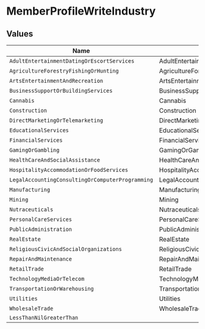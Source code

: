 # MemberProfileWriteIndustry


## Values

| Name                                             | Value                                            |
| ------------------------------------------------ | ------------------------------------------------ |
| `AdultEntertainmentDatingOrEscortServices`       | AdultEntertainmentDatingOrEscortServices         |
| `AgricultureForestryFishingOrHunting`            | AgricultureForestryFishingOrHunting              |
| `ArtsEntertainmentAndRecreation`                 | ArtsEntertainmentAndRecreation                   |
| `BusinessSupportOrBuildingServices`              | BusinessSupportOrBuildingServices                |
| `Cannabis`                                       | Cannabis                                         |
| `Construction`                                   | Construction                                     |
| `DirectMarketingOrTelemarketing`                 | DirectMarketingOrTelemarketing                   |
| `EducationalServices`                            | EducationalServices                              |
| `FinancialServices`                              | FinancialServices                                |
| `GamingOrGambling`                               | GamingOrGambling                                 |
| `HealthCareAndSocialAssistance`                  | HealthCareAndSocialAssistance                    |
| `HospitalityAccommodationOrFoodServices`         | HospitalityAccommodationOrFoodServices           |
| `LegalAccountingConsultingOrComputerProgramming` | LegalAccountingConsultingOrComputerProgramming   |
| `Manufacturing`                                  | Manufacturing                                    |
| `Mining`                                         | Mining                                           |
| `Nutraceuticals`                                 | Nutraceuticals                                   |
| `PersonalCareServices`                           | PersonalCareServices                             |
| `PublicAdministration`                           | PublicAdministration                             |
| `RealEstate`                                     | RealEstate                                       |
| `ReligiousCivicAndSocialOrganizations`           | ReligiousCivicAndSocialOrganizations             |
| `RepairAndMaintenance`                           | RepairAndMaintenance                             |
| `RetailTrade`                                    | RetailTrade                                      |
| `TechnologyMediaOrTelecom`                       | TechnologyMediaOrTelecom                         |
| `TransportationOrWarehousing`                    | TransportationOrWarehousing                      |
| `Utilities`                                      | Utilities                                        |
| `WholesaleTrade`                                 | WholesaleTrade                                   |
| `LessThanNilGreaterThan`                         | <nil>                                            |